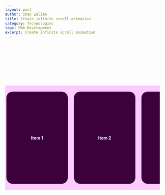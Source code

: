 ```yaml
---
layout: post
author: Shao Zelian
title: Create infinite scroll animation
category: Technologies
tags: Web-Development
excerpt: Create infinite scroll animation
---
```


<style>
    .carousel-container {
        width: 100%;
        overflow: hidden;
        background: rgba(255, 202, 255);
        padding: 20px 0;
        margin-top: 150px;
    }

    .carousel-container .carousel-track {
        display: flex;
        width: max-content;
        /* Double the width for infinite scroll */
        animation: scroll 10s linear infinite;
    }

    .carousel-container .carousel-track .card {
        display: flex;
        flex: 0 0 auto;
        width: 200px;
        height: 300px;
        background: rgb(60, 1, 60);
        justify-content:  center;
        align-items: center;
        color: white;
        font-weight: bold;
        border-radius: 20px;
        margin: 0 10px;
    }

    @keyframes scroll {
        0% {
            transform: translateX(0);
        }

        100% {
            transform: translateX(-50%);
        }
    }

    .carousel-container:hover .carousel-track {
        animation-play-state: paused;
    }
</style>

<div class="carousel-container">
    <div class="carousel-track">
        <div class="card">Item 1</div>
        <div class="card">Item 2</div>
        <div class="card">Item 3</div>
        <div class="card">Item 4</div>
        <!--duplicate items-->
        <div class="card">Item 1</div>
        <div class="card">Item 2</div>
        <div class="card">Item 3</div>
        <div class="card">Item 4</div>
    </div>
</div>
